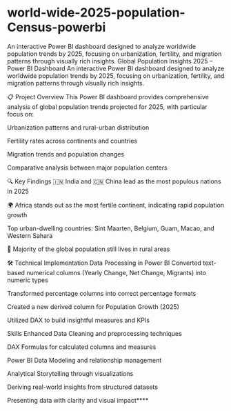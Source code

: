 # world-wide-2025-population-Census-powerbi
An interactive Power BI dashboard designed to analyze worldwide population trends by 2025, focusing on urbanization, fertility, and migration patterns through visually rich insights.
Global Population Insights 2025 – Power BI Dashboard
An interactive Power BI dashboard designed to analyze worldwide population trends by 2025, focusing on urbanization, fertility, and migration patterns through visually rich insights.

📋 Project Overview
This Power BI dashboard provides comprehensive analysis of global population trends projected for 2025, with particular focus on:

Urbanization patterns and rural-urban distribution

Fertility rates across continents and countries

Migration trends and population changes

Comparative analysis between major population centers

🔍 Key Findings
🇮🇳 India and 🇨🇳 China lead as the most populous nations in 2025

🌍 Africa stands out as the most fertile continent, indicating rapid population growth

Top urban-dwelling countries: Sint Maarten, Belgium, Guam, Macao, and Western Sahara

🌆 Majority of the global population still lives in rural areas

🛠️ Technical Implementation
Data Processing in Power BI
Converted text-based numerical columns (Yearly Change, Net Change, Migrants) into numeric types

Transformed percentage columns into correct percentage formats

Created a new derived column for Population Growth (2025)

Utilized DAX to build insightful measures and KPIs

Skills Enhanced
Data Cleaning and preprocessing techniques

DAX Formulas for calculated columns and measures

Power BI Data Modeling and relationship management

Analytical Storytelling through visualizations

Deriving real-world insights from structured datasets

Presenting data with clarity and visual impact****
